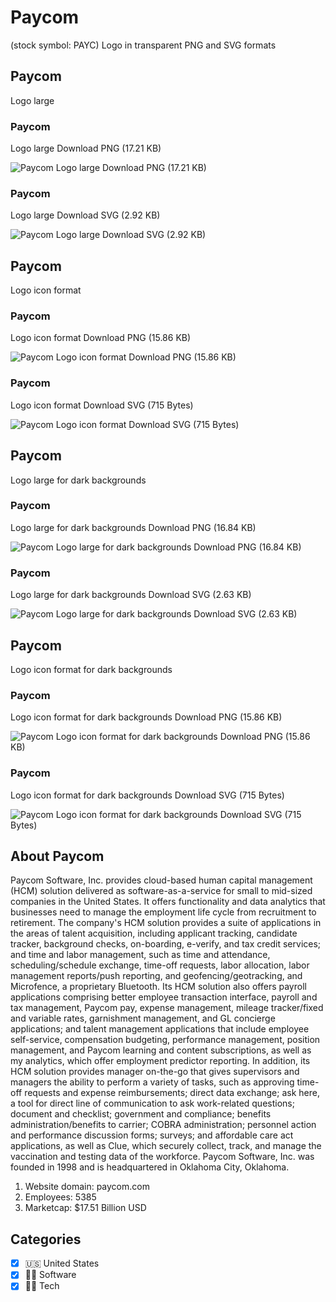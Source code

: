 # Paycom
 (stock symbol: PAYC) Logo in transparent PNG and SVG formats

## Paycom
 Logo large

### Paycom
 Logo large Download PNG (17.21 KB)

![Paycom
 Logo large Download PNG (17.21 KB)](/img/orig/PAYC_BIG-91e56f07.png)

### Paycom
 Logo large Download SVG (2.92 KB)

![Paycom
 Logo large Download SVG (2.92 KB)](/img/orig/PAYC_BIG-aa8facce.svg)

## Paycom
 Logo icon format

### Paycom
 Logo icon format Download PNG (15.86 KB)

![Paycom
 Logo icon format Download PNG (15.86 KB)](/img/orig/PAYC-24018c37.png)

### Paycom
 Logo icon format Download SVG (715 Bytes)

![Paycom
 Logo icon format Download SVG (715 Bytes)](/img/orig/PAYC-8106d8f4.svg)

## Paycom
 Logo large for dark backgrounds

### Paycom
 Logo large for dark backgrounds Download PNG (16.84 KB)

![Paycom
 Logo large for dark backgrounds Download PNG (16.84 KB)](/img/orig/PAYC_BIG.D-435ee725.png)

### Paycom
 Logo large for dark backgrounds Download SVG (2.63 KB)

![Paycom
 Logo large for dark backgrounds Download SVG (2.63 KB)](/img/orig/PAYC_BIG.D-d5acea67.svg)

## Paycom
 Logo icon format for dark backgrounds

### Paycom
 Logo icon format for dark backgrounds Download PNG (15.86 KB)

![Paycom
 Logo icon format for dark backgrounds Download PNG (15.86 KB)](/img/orig/PAYC.D-b405ffdb.png)

### Paycom
 Logo icon format for dark backgrounds Download SVG (715 Bytes)

![Paycom
 Logo icon format for dark backgrounds Download SVG (715 Bytes)](/img/orig/PAYC.D-5786e478.svg)

## About Paycom


Paycom Software, Inc. provides cloud-based human capital management (HCM) solution delivered as software-as-a-service for small to mid-sized companies in the United States. It offers functionality and data analytics that businesses need to manage the employment life cycle from recruitment to retirement. The company's HCM solution provides a suite of applications in the areas of talent acquisition, including applicant tracking, candidate tracker, background checks, on-boarding, e-verify, and tax credit services; and time and labor management, such as time and attendance, scheduling/schedule exchange, time-off requests, labor allocation, labor management reports/push reporting, and geofencing/geotracking, and Microfence, a proprietary Bluetooth. Its HCM solution also offers payroll applications comprising better employee transaction interface, payroll and tax management, Paycom pay, expense management, mileage tracker/fixed and variable rates, garnishment management, and GL concierge applications; and talent management applications that include employee self-service, compensation budgeting, performance management, position management, and Paycom learning and content subscriptions, as well as my analytics, which offer employment predictor reporting. In addition, its HCM solution provides manager on-the-go that gives supervisors and managers the ability to perform a variety of tasks, such as approving time-off requests and expense reimbursements; direct data exchange; ask here, a tool for direct line of communication to ask work-related questions; document and checklist; government and compliance; benefits administration/benefits to carrier; COBRA administration; personnel action and performance discussion forms; surveys; and affordable care act applications, as well as Clue, which securely collect, track, and manage the vaccination and testing data of the workforce. Paycom Software, Inc. was founded in 1998 and is headquartered in Oklahoma City, Oklahoma.

1. Website domain: paycom.com
2. Employees: 5385
3. Marketcap: $17.51 Billion USD


## Categories
- [x] 🇺🇸 United States
- [x] 👨‍💻 Software
- [x] 👩‍💻 Tech
